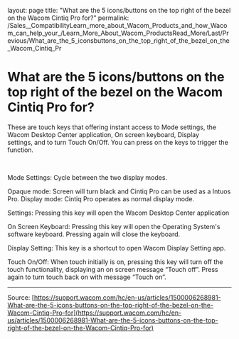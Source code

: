 layout: page
title: "What are the 5 icons/buttons on the top right of the bezel on the Wacom Cintiq Pro for?"
permalink: /Sales__CompatibilityLearn_more_about_Wacom_Products_and_how_Wacom_can_help_your_/Learn_More_About_Wacom_ProductsRead_More/Last/Previous/What_are_the_5_iconsbuttons_on_the_top_right_of_the_bezel_on_the_Wacom_Cintiq_Pr

# What are the 5 icons/buttons on the top right of the bezel on the Wacom Cintiq Pro for?

These are touch keys that offering instant access to Mode settings, the Wacom Desktop Center application, On screen keyboard, Display settings, and to turn Touch On/Off. You can press on the keys to trigger the function.


 


Mode Settings: Cycle between the two display modes. 
  
Opaque mode: Screen will turn black and Cintiq Pro can be used as a Intuos Pro.
Display mode: Cintiq Pro operates as normal display mode.
 

Settings: Pressing this key will open the Wacom Desktop Center application

On Screen Keyboard: Pressing this key will open the Operating System's software keyboard. Pressing again will close the keyboard.

Display Setting: This key is a shortcut to open Wacom Display Setting app.

Touch On/Off: When touch initially is on, pressing this key will turn off the touch functionality, displaying an on screen message “Touch off”. Press again to turn touch back on with message “Touch on”.

---
Source: [https://support.wacom.com/hc/en-us/articles/1500006268981-What-are-the-5-icons-buttons-on-the-top-right-of-the-bezel-on-the-Wacom-Cintiq-Pro-for](https://support.wacom.com/hc/en-us/articles/1500006268981-What-are-the-5-icons-buttons-on-the-top-right-of-the-bezel-on-the-Wacom-Cintiq-Pro-for)
